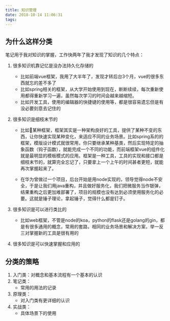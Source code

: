 ```yaml
---
title: 知识管理
date: 2018-10-14 11:06:31
tags:
---
```



## 为什么这样分类
笔记用于我对知识的掌握，工作快两年了我才发现了知识的几个特点：

1. 很多知识机靠记忆是没办法持久化存储的
    - 比如前端vue框架，我用了大半年了，发现才转后台3个月，vue的很多东西就忘的差不多了
    - 比如spring相关的框架，从大学开始使用到现在，断断续续，每次重新使用都得重新学习一遍，虽然每次学习的时间会越来越缩短。
    - 比如开发工具，使用的编辑器的快捷键的使用等，都是很容易遗忘但是有没必要刻意去记住的

2. 很多知识是细枝末节的
    - 比如某种框架，框架其实是一种架构良好的工具，提供了某种不变的东西，让你快速实现某种变化，来适应不同的业务场景。比如spring系的的框架，模版设计模式就很常用，你只要继承某种基类，然后实现特定的抽象函数（钩子函数），就能完成一个不同的功能，而前端框架vue的组件化就是最明显的模板模式的应用。框架是一种工具，工具的实现和接口都是细枝末节的，就算完全忘记了，只要拿上一个上午的时间甚者更短，就能再次掌握起来了。

    - 在华为曾做过一个项目，后台开始是用node实现的，领导觉得node不安全，于是让我们用java重构，并且做好服务化，我们把微服务当作银弹，结果重构之后更加难部署了，项目的规模也没有达到必须使用服务化的必要。这就是锤子理论，拿起锤子，觉得什么都是钉子。


3. 很多知识是可以进行类比的

    - 比如web框架，不管是node的koa，python的flask还是golang的gin，都是有很多通用的概念，常用的套路，相同的业务场景和解决方案，举一反三对掌握新的工具是很有用的

4. 很多知识是可以快速掌握和应用的





## 分类的策略

1. 入门类：对概念和基本流程有一个基本的认识
2. 笔记类：
    - 常用的用法的记录
3. 原理类：
    - 对入门类有更详细的认识
4. 实战类：
    - 具体场景下的使用